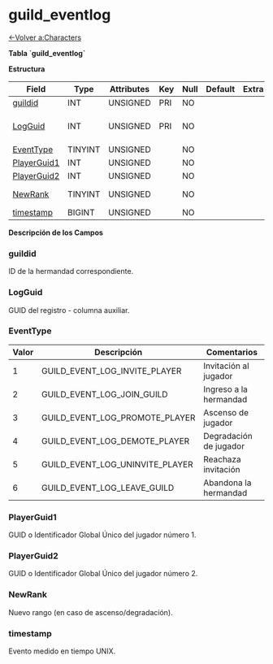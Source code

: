 # guild\_eventlog

[<-Volver a:Characters](database-characters)

**Tabla \`guild\_eventlog\`**

**Estructura**

| Field            | Type    | Attributes | Key | Null | Default | Extra | Comment                                     |
| ---------------- | ------- | ---------- | --- | ---- | ------- | ----- | ------------------------------------------- |
| [guildid][1]     | INT     | UNSIGNED   | PRI | NO   |         |       | Guild Identificator                         |
| [LogGuid][2]     | INT     | UNSIGNED   | PRI | NO   |         |       | Log record identificator - auxiliary column |
| [EventType][3]   | TINYINT | UNSIGNED   |     | NO   |         |       | Event type                                  |
| [PlayerGuid1][4] | INT     | UNSIGNED   |     | NO   |         |       | Player 1                                    |
| [PlayerGuid2][5] | INT     | UNSIGNED   |     | NO   |         |       | Player 2                                    |
| [NewRank][6]     | TINYINT | UNSIGNED   |     | NO   |         |       | New rank(in case promotion/demotion)        |
| [timestamp][7]   | BIGINT  | UNSIGNED   |     | NO   |         |       | Event UNIX time                             |

[1]: #guildid
[2]: #logguid
[3]: #eventtype
[4]: #playerguid1
[5]: #playerguid2
[6]: #newrank
[7]: #timestamp

**Descripción de los Campos**

### guildid

ID de la hermandad correspondiente.

### LogGuid

GUID del registro - columna auxiliar.

### EventType

| Valor | Descripción                         | Comentarios              |
| ----- | ----------------------------------- | ------------------------ |
| 1     | GUILD\_EVENT\_LOG\_INVITE\_PLAYER   | Invitación al jugador    |
| 2     | GUILD\_EVENT\_LOG\_JOIN\_GUILD      | Ingreso a la hermandad   |
| 3     | GUILD\_EVENT\_LOG\_PROMOTE\_PLAYER  | Ascenso de jugador       |
| 4     | GUILD\_EVENT\_LOG\_DEMOTE\_PLAYER   | Degradación de jugador   |
| 5     | GUILD\_EVENT\_LOG\_UNINVITE\_PLAYER | Reachaza invitación      |
| 6     | GUILD\_EVENT\_LOG\_LEAVE\_GUILD     | Abandona la hermandad    |

### PlayerGuid1

GUID o Identificador Global Único del jugador número 1.

### PlayerGuid2

GUID o Identificador Global Único del jugador número 2.

### NewRank

Nuevo rango (en caso de ascenso/degradación).

### timestamp

Evento medido en tiempo UNIX.